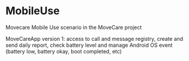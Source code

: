 # MobileUse
Movecare Mobile Use scenario in the MoveCare project

MoveCareApp version 1: access to call and message registry, create and send daily report, check battery level and manage Android OS event (battery low, battery okay, boot completed, etc)
